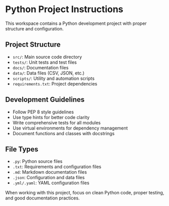 # Python Project Instructions

This workspace contains a Python development project with proper structure and configuration.

## Project Structure
- `src/`: Main source code directory
- `tests/`: Unit tests and test files
- `docs/`: Documentation files
- `data/`: Data files (CSV, JSON, etc.)
- `scripts/`: Utility and automation scripts
- `requirements.txt`: Project dependencies

## Development Guidelines
- Follow PEP 8 style guidelines
- Use type hints for better code clarity
- Write comprehensive tests for all modules
- Use virtual environments for dependency management
- Document functions and classes with docstrings

## File Types
- `.py`: Python source files
- `.txt`: Requirements and configuration files
- `.md`: Markdown documentation files
- `.json`: Configuration and data files
- `.yml/.yaml`: YAML configuration files

When working with this project, focus on clean Python code, proper testing, and good documentation practices.